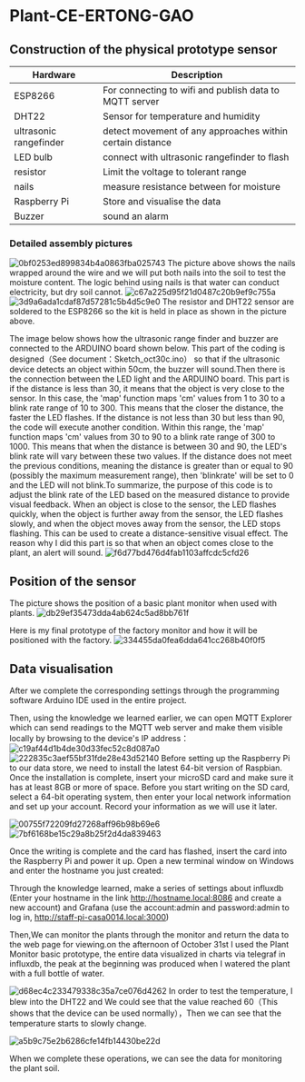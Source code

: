 # Plant-CE-ERTONG-GAO



## Construction of the physical prototype sensor

| Hardware | Description |
| --- | --- |
| ESP8266 | For connecting to wifi and publish data to MQTT server |
| DHT22 | Sensor for temperature and humidity |
| ultrasonic rangefinder | detect movement of any approaches within certain distance |
| LED bulb | connect with ultrasonic rangefinder to flash |
| resistor | Limit the voltage to tolerant range |
| nails | measure resistance between for moisture |
| Raspberry Pi | Store and visualise the data |
| Buzzer | sound an alarm |

### Detailed assembly pictures
![0bf0253ed899834b4a0863fba025743](https://github.com/youdianhaoxiao/Plant-CE-ERTONG-GAO/assets/146217421/9bc5b5bd-1f87-4d1b-a60e-48ea1bd62277)
The picture above shows the nails wrapped around the wire and we will put both nails into the soil to test the moisture content. The logic behind using nails is that water can conduct electricity, but dry soil cannot.
![c67a225d95f21d0487c20b9ef9c755a](https://github.com/youdianhaoxiao/Plant-CE-ERTONG-GAO/assets/146217421/d33fdc7d-7dcd-4b05-aa20-a7b36706f32d)
![3d9a6ada1cdaf87d57281c5b4d5c9e0](https://github.com/youdianhaoxiao/Plant-CE-ERTONG-GAO/assets/146217421/714d0538-0cbc-474e-8643-c5a14e5768a3)
The resistor and DHT22 sensor are soldered to the ESP8266 so the kit is held in place as shown in the picture above.

The image below shows how the ultrasonic range finder and buzzer are connected to the ARDUINO board shown below. This part of the coding is designed（See document：Sketch_oct30c.ino） so that if the ultrasonic device detects an object within 50cm, the buzzer will sound.Then there is the connection between the LED light and the ARDUINO board. This part is if the distance is less than 30, it means that the object is very close to the sensor. In this case, the 'map' function maps 'cm' values from 1 to 30 to a blink rate range of 10 to 300. This means that the closer the distance, the faster the LED flashes.
If the distance is not less than 30 but less than 90, the code will execute another condition. Within this range, the 'map' function maps 'cm' values from 30 to 90 to a blink rate range of 300 to 1000. This means that when the distance is between 30 and 90, the LED's blink rate will vary between these two values.
If the distance does not meet the previous conditions, meaning the distance is greater than or equal to 90 (possibly the maximum measurement range), then 'blinkrate' will be set to 0 and the LED will not blink.To summarize, the purpose of this code is to adjust the blink rate of the LED based on the measured distance to provide visual feedback. When an object is close to the sensor, the LED flashes quickly, when the object is further away from the sensor, the LED flashes slowly, and when the object moves away from the sensor, the LED stops flashing. This can be used to create a distance-sensitive visual effect.
The reason why I did this part is so that when an object comes close to the plant, an alert will sound. 
![f6d77bd476d4fab1103affcdc5cfd26](https://github.com/youdianhaoxiao/Plant-CE-ERTONG-GAO/assets/146217421/55d1d5c9-ca04-44ad-af97-511fadc7e47b)

## Position of the sensor
The picture shows the position of a basic plant monitor when used with plants.
![db29ef35473dda4ab624c5ad8bb761f](https://github.com/youdianhaoxiao/Plant-CE-ERTONG-GAO/assets/146217421/b6210bb2-b708-4427-9bc4-575e07864ddc)

Here is my final prototype of the factory monitor and how it will be positioned with the factory.
![334455da0fea6dda641cc268b40f0f5](https://github.com/youdianhaoxiao/Plant-CE-ERTONG-GAO/assets/146217421/5da4c159-18ef-456e-85f0-a075e7b98be1)

## Data visualisation
After we complete the corresponding settings through the programming software Arduino IDE used in the entire project.

Then, using the knowledge we learned earlier, we can open MQTT Explorer which can send readings to the MQTT web server and make them visible locally by browsing to the device's IP address：
![c19af44d1b4de30d33fec52c8d087a0](https://github.com/youdianhaoxiao/Plant-CE-ERTONG-GAO/assets/146217421/ae13003d-ac1a-43d1-bc14-4882f90f3d7a)
![222835c3aef55bf31fde28e43d52140](https://github.com/youdianhaoxiao/Plant-CE-ERTONG-GAO/assets/146217421/86af4062-5063-4a9b-a38b-3cedb3fbf33e)
Before setting up the Raspberry Pi to our data store, we need to install the latest 64-bit version of Raspbian. Once the installation is complete, insert your microSD card and make sure it has at least 8GB or more of space. Before you start writing on the SD card, select a 64-bit operating system, then enter your local network information and set up your account. Record your information as we will use it later.

![00755f72209fd27268aff96b98b69e6](https://github.com/youdianhaoxiao/Plant-CE-ERTONG-GAO/assets/146217421/eab2dd43-c77c-451c-96ef-f2a8fb9c9a65)
![7bf6168be15c29a8b25f2d4da839463](https://github.com/youdianhaoxiao/Plant-CE-ERTONG-GAO/assets/146217421/bc9b05a1-723b-4b01-8641-c80f5bc1bd3d)


Once the writing is complete and the card has flashed, insert the card into the Raspberry Pi and power it up. Open a new terminal window on Windows and enter the hostname you just created:


Through the knowledge learned, make a series of settings about influxdb (Enter your hostname in the link http://hostname.local:8086 and create a new account) and Grafana (use the account:admin and password:admin to log in, http://staff-pi-casa0014.local:3000)

Then,We can monitor the plants through the monitor and return the data to the web page for viewing.on the afternoon of October 31st I used the Plant Monitor basic prototype, the entire data visualized in charts via telegraf in influxdb, the peak at the beginning was produced when I watered the plant with a full bottle of water.


![d68ec4c233479338c35a7ce076d4262](https://github.com/youdianhaoxiao/Plant-CE-ERTONG-GAO/assets/146217421/ef7e7a25-ff96-4594-bdfa-662610f4845c)
In order to test the temperature, I blew into the DHT22 and We could see that the value reached 60（This shows that the device can be used normally），Then we can see that the temperature starts to slowly change.

![a5b9c75e2b6286cfe14fb14430be22d](https://github.com/youdianhaoxiao/Plant-CE-ERTONG-GAO/assets/146217421/b040d530-3ca1-41f2-b548-78b9de34277d)

When we complete these operations, we can see the data for monitoring the plant soil.
